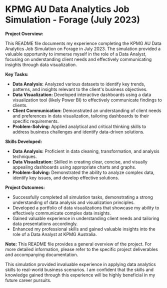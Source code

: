 # KPMG AU Data Analytics Job Simulation - Forage (July 2023)

**Project Overview:**

This README file documents my experience completing the KPMG AU Data Analytics Job Simulation on Forage in July 2023. The simulation provided a valuable opportunity to immerse myself in the role of a Data Analyst, focusing on understanding client needs and effectively communicating insights through data visualization.

**Key Tasks:**

* **Data Analysis:** Analyzed various datasets to identify key trends, patterns, and insights relevant to the client's business objectives.
* **Data Visualization:** Developed interactive dashboards using a data visualization tool (likely Power BI) to effectively communicate findings to clients.
* **Client Communication:** Demonstrated an understanding of client needs and preferences in data visualization, tailoring dashboards to their specific requirements.
* **Problem-Solving:** Applied analytical and critical thinking skills to address business challenges and identify data-driven solutions.

**Skills Developed:**

* **Data Analysis:** Proficient in data cleaning, transformation, and analysis techniques.
* **Data Visualization:** Skilled in creating clear, concise, and visually appealing dashboards using appropriate charts and graphs.
* **Problem-Solving:** Demonstrated the ability to analyze complex data, identify key issues, and develop effective solutions.

**Project Outcomes:**

* Successfully completed all simulation tasks, demonstrating a strong understanding of data analysis and visualization principles.
* Developed a portfolio of data visualizations that showcase my ability to effectively communicate complex data insights.
* Gained valuable experience in understanding client needs and tailoring data presentations accordingly.
* Enhanced my professional skills and gained valuable insights into the role of a Data Analyst at KPMG Australia.

**Note:** This README file provides a general overview of the project. For more detailed information, please refer to the specific project deliverables and accompanying documentation.

This simulation provided invaluable experience in applying data analytics skills to real-world business scenarios. I am confident that the skills and knowledge gained through this experience will be highly beneficial in my future career pursuits.
